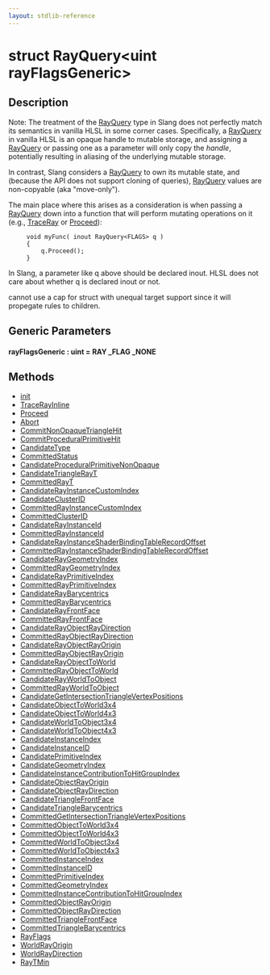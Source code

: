 ```yaml
---
layout: stdlib-reference
---
```


# struct RayQuery\<uint rayFlagsGeneric\>

## Description

Note: The treatment of the <span class='code'><a href="index.html" class="code_type">RayQuery</a></span> type in Slang does not
perfectly match its semantics in vanilla HLSL in some corner
cases. Specifically, a <span class='code'><a href="index.html" class="code_type">RayQuery</a></span> in vanilla HLSL is an
opaque handle to mutable storage, and assigning a <span class='code'><a href="index.html" class="code_type">RayQuery</a></span>
or passing one as a parameter will only copy the *handle*,
potentially resulting in aliasing of the underlying mutable
storage.

In contrast, Slang considers a <span class='code'><a href="index.html" class="code_type">RayQuery</a></span> to own its mutable
state, and (because the API does not support cloning of queries),
<span class='code'><a href="index.html" class="code_type">RayQuery</a></span> values are non-copyable (aka "move-only").

The main place where this arises as a consideration is when
passing a <span class='code'><a href="index.html" class="code_type">RayQuery</a></span> down into a function that will perform
mutating operations on it (e.g., <span class='code'><a href="../../global-decls/traceray-05.html">TraceRay</a></span> or <span class='code'><a href="proceed-0.html">Proceed</a></span>):
```
     void myFunc( inout RayQuery<FLAGS> q )
     {
         q.Proceed();
     }
```
In Slang, a parameter like <span class='code'>q</span> above should be declared <span class='code'><span class="code_keyword">inout</span></span>.
HLSL does not care about whether <span class='code'>q</span> is declared <span class='code'><span class="code_keyword">inout</span></span> or not.

cannot use a cap for struct with unequal target support
since it will propegate rules to children.


## Generic Parameters

####  <a id="decl-rayFlagsGeneric"></a>rayFlagsGeneric  : uint = RAY \_FLAG \_NONE

## Methods

* [init](init)
* [TraceRayInline](tracerayinline-058)
* [Proceed](proceed-0)
* [Abort](abort-0)
* [CommitNonOpaqueTriangleHit](commitnonopaquetrianglehit-069fn)
* [CommitProceduralPrimitiveHit](commitproceduralprimitivehit-06gp)
* [CandidateType](candidatetype-09)
* [CommittedStatus](committedstatus-09)
* [CandidateProceduralPrimitiveNonOpaque](candidateproceduralprimitivenonopaque-09jsv)
* [CandidateTriangleRayT](candidatetrianglerayt-09hk)
* [CommittedRayT](committedrayt-09c)
* [CandidateRayInstanceCustomIndex](candidaterayinstancecustomindex-09ckq)
* [CandidateClusterID](candidateclusterid-09gh)
* [CommittedRayInstanceCustomIndex](committedrayinstancecustomindex-09ckq)
* [CommittedClusterID](committedclusterid-09gh)
* [CandidateRayInstanceId](candidaterayinstanceid-09ck)
* [CommittedRayInstanceId](committedrayinstanceid-09ck)
* [CandidateRayInstanceShaderBindingTableRecordOffset](candidaterayinstanceshaderbindingtablerecordoffset-09ckqx1218)
* [CommittedRayInstanceShaderBindingTableRecordOffset](committedrayinstanceshaderbindingtablerecordoffset-09ckqx1218)
* [CandidateRayGeometryIndex](candidateraygeometryindex-09ck)
* [CommittedRayGeometryIndex](committedraygeometryindex-09ck)
* [CandidateRayPrimitiveIndex](candidaterayprimitiveindex-09cl)
* [CommittedRayPrimitiveIndex](committedrayprimitiveindex-09cl)
* [CandidateRayBarycentrics](candidateraybarycentrics-09c)
* [CommittedRayBarycentrics](committedraybarycentrics-09c)
* [CandidateRayFrontFace](candidaterayfrontface-09ch)
* [CommittedRayFrontFace](committedrayfrontface-09ch)
* [CandidateRayObjectRayDirection](candidaterayobjectraydirection-09cil)
* [CommittedRayObjectRayDirection](committedrayobjectraydirection-09cil)
* [CandidateRayObjectRayOrigin](candidaterayobjectrayorigin-09cil)
* [CommittedRayObjectRayOrigin](committedrayobjectrayorigin-09cil)
* [CandidateRayObjectToWorld](candidaterayobjecttoworld-09cik)
* [CommittedRayObjectToWorld](committedrayobjecttoworld-09cik)
* [CandidateRayWorldToObject](candidaterayworldtoobject-09chj)
* [CommittedRayWorldToObject](committedrayworldtoobject-09chj)
* [CandidateGetIntersectionTriangleVertexPositions](candidategetintersectiontrianglevertexpositions-09cow12)
* [CandidateObjectToWorld3x4](candidateobjecttoworld3x4-09fh)
* [CandidateObjectToWorld4x3](candidateobjecttoworld4x3-09fh)
* [CandidateWorldToObject3x4](candidateworldtoobject3x4-09eg)
* [CandidateWorldToObject4x3](candidateworldtoobject4x3-09eg)
* [CandidateInstanceIndex](candidateinstanceindex-09h)
* [CandidateInstanceID](candidateinstanceid-09hi)
* [CandidatePrimitiveIndex](candidateprimitiveindex-09i)
* [CandidateGeometryIndex](candidategeometryindex-09h)
* [CandidateInstanceContributionToHitGroupIndex](candidateinstancecontributiontohitgroupindex-09htvy13)
* [CandidateObjectRayOrigin](candidateobjectrayorigin-09fi)
* [CandidateObjectRayDirection](candidateobjectraydirection-09fi)
* [CandidateTriangleFrontFace](candidatetrianglefrontface-09hm)
* [CandidateTriangleBarycentrics](candidatetrianglebarycentrics-09h)
* [CommittedGetIntersectionTriangleVertexPositions](committedgetintersectiontrianglevertexpositions-09cow12)
* [CommittedObjectToWorld3x4](committedobjecttoworld3x4-09fh)
* [CommittedObjectToWorld4x3](committedobjecttoworld4x3-09fh)
* [CommittedWorldToObject3x4](committedworldtoobject3x4-09eg)
* [CommittedWorldToObject4x3](committedworldtoobject4x3-09eg)
* [CommittedInstanceIndex](committedinstanceindex-09h)
* [CommittedInstanceID](committedinstanceid-09hi)
* [CommittedPrimitiveIndex](committedprimitiveindex-09i)
* [CommittedGeometryIndex](committedgeometryindex-09h)
* [CommittedInstanceContributionToHitGroupIndex](committedinstancecontributiontohitgroupindex-09htvy13)
* [CommittedObjectRayOrigin](committedobjectrayorigin-09fi)
* [CommittedObjectRayDirection](committedobjectraydirection-09fi)
* [CommittedTriangleFrontFace](committedtrianglefrontface-09hm)
* [CommittedTriangleBarycentrics](committedtrianglebarycentrics-09h)
* [RayFlags](rayflags-03)
* [WorldRayOrigin](worldrayorigin-058)
* [WorldRayDirection](worldraydirection-058)
* [RayTMin](raytmin-034)


<!-- RTD-TOC-START
```{toctree}
:titlesonly:
:hidden:

Abort <abort-0>
CandidateClusterID <candidateclusterid-09gh>
CandidateGeometryIndex <candidategeometryindex-09h>
CandidateGetIntersectionTriangleVertexPositions <candidategetintersectiontrianglevertexpositions-09cow12>
CandidateInstanceContributionToHitGroupIndex <candidateinstancecontributiontohitgroupindex-09htvy13>
CandidateInstanceID <candidateinstanceid-09hi>
CandidateInstanceIndex <candidateinstanceindex-09h>
CandidateObjectRayDirection <candidateobjectraydirection-09fi>
CandidateObjectRayOrigin <candidateobjectrayorigin-09fi>
CandidateObjectToWorld3x4 <candidateobjecttoworld3x4-09fh>
CandidateObjectToWorld4x3 <candidateobjecttoworld4x3-09fh>
CandidatePrimitiveIndex <candidateprimitiveindex-09i>
CandidateProceduralPrimitiveNonOpaque <candidateproceduralprimitivenonopaque-09jsv>
CandidateRayBarycentrics <candidateraybarycentrics-09c>
CandidateRayFrontFace <candidaterayfrontface-09ch>
CandidateRayGeometryIndex <candidateraygeometryindex-09ck>
CandidateRayInstanceCustomIndex <candidaterayinstancecustomindex-09ckq>
CandidateRayInstanceId <candidaterayinstanceid-09ck>
CandidateRayInstanceShaderBindingTableRecordOffset <candidaterayinstanceshaderbindingtablerecordoffset-09ckqx1218>
CandidateRayObjectRayDirection <candidaterayobjectraydirection-09cil>
CandidateRayObjectRayOrigin <candidaterayobjectrayorigin-09cil>
CandidateRayObjectToWorld <candidaterayobjecttoworld-09cik>
CandidateRayPrimitiveIndex <candidaterayprimitiveindex-09cl>
CandidateRayWorldToObject <candidaterayworldtoobject-09chj>
CandidateTriangleBarycentrics <candidatetrianglebarycentrics-09h>
CandidateTriangleFrontFace <candidatetrianglefrontface-09hm>
CandidateTriangleRayT <candidatetrianglerayt-09hk>
CandidateType <candidatetype-09>
CandidateWorldToObject3x4 <candidateworldtoobject3x4-09eg>
CandidateWorldToObject4x3 <candidateworldtoobject4x3-09eg>
CommitNonOpaqueTriangleHit <commitnonopaquetrianglehit-069fn>
CommitProceduralPrimitiveHit <commitproceduralprimitivehit-06gp>
CommittedClusterID <committedclusterid-09gh>
CommittedGeometryIndex <committedgeometryindex-09h>
CommittedGetIntersectionTriangleVertexPositions <committedgetintersectiontrianglevertexpositions-09cow12>
CommittedInstanceContributionToHitGroupIndex <committedinstancecontributiontohitgroupindex-09htvy13>
CommittedInstanceID <committedinstanceid-09hi>
CommittedInstanceIndex <committedinstanceindex-09h>
CommittedObjectRayDirection <committedobjectraydirection-09fi>
CommittedObjectRayOrigin <committedobjectrayorigin-09fi>
CommittedObjectToWorld3x4 <committedobjecttoworld3x4-09fh>
CommittedObjectToWorld4x3 <committedobjecttoworld4x3-09fh>
CommittedPrimitiveIndex <committedprimitiveindex-09i>
CommittedRayBarycentrics <committedraybarycentrics-09c>
CommittedRayFrontFace <committedrayfrontface-09ch>
CommittedRayGeometryIndex <committedraygeometryindex-09ck>
CommittedRayInstanceCustomIndex <committedrayinstancecustomindex-09ckq>
CommittedRayInstanceId <committedrayinstanceid-09ck>
CommittedRayInstanceShaderBindingTableRecordOffset <committedrayinstanceshaderbindingtablerecordoffset-09ckqx1218>
CommittedRayObjectRayDirection <committedrayobjectraydirection-09cil>
CommittedRayObjectRayOrigin <committedrayobjectrayorigin-09cil>
CommittedRayObjectToWorld <committedrayobjecttoworld-09cik>
CommittedRayPrimitiveIndex <committedrayprimitiveindex-09cl>
CommittedRayT <committedrayt-09c>
CommittedRayWorldToObject <committedrayworldtoobject-09chj>
CommittedStatus <committedstatus-09>
CommittedTriangleBarycentrics <committedtrianglebarycentrics-09h>
CommittedTriangleFrontFace <committedtrianglefrontface-09hm>
CommittedWorldToObject3x4 <committedworldtoobject3x4-09eg>
CommittedWorldToObject4x3 <committedworldtoobject4x3-09eg>
Proceed <proceed-0>
RayFlags <rayflags-03>
RayTMin <raytmin-034>
TraceRayInline <tracerayinline-058>
WorldRayDirection <worldraydirection-058>
WorldRayOrigin <worldrayorigin-058>
init <init>
```
RTD-TOC-END -->

